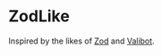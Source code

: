 # ZodLike

Inspired by the likes of [Zod](https://github.com/colinhacks/zod) and [Valibot](https://github.com/fabian-hiller/valibot).